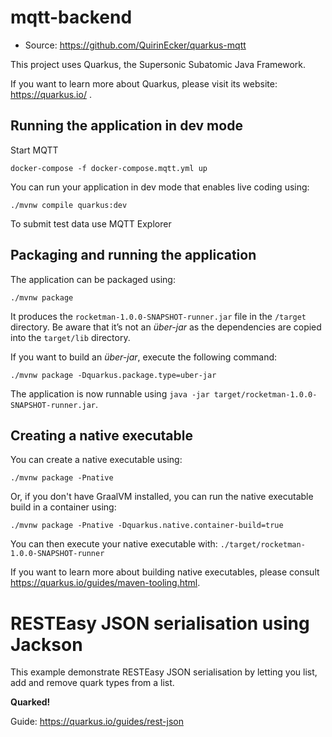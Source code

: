 # mqtt-backend

- Source: https://github.com/QuirinEcker/quarkus-mqtt

This project uses Quarkus, the Supersonic Subatomic Java Framework.

If you want to learn more about Quarkus, please visit its website: https://quarkus.io/ .

## Running the application in dev mode

Start MQTT
```shell script
docker-compose -f docker-compose.mqtt.yml up
```

You can run your application in dev mode that enables live coding using:
```shell script
./mvnw compile quarkus:dev
```

To submit test data use MQTT Explorer

## Packaging and running the application

The application can be packaged using:
```shell script
./mvnw package
```
It produces the `rocketman-1.0.0-SNAPSHOT-runner.jar` file in the `/target` directory.
Be aware that it’s not an _über-jar_ as the dependencies are copied into the `target/lib` directory.

If you want to build an _über-jar_, execute the following command:
```shell script
./mvnw package -Dquarkus.package.type=uber-jar
```

The application is now runnable using `java -jar target/rocketman-1.0.0-SNAPSHOT-runner.jar`.

## Creating a native executable

You can create a native executable using: 
```shell script
./mvnw package -Pnative
```

Or, if you don't have GraalVM installed, you can run the native executable build in a container using: 
```shell script
./mvnw package -Pnative -Dquarkus.native.container-build=true
```

You can then execute your native executable with: `./target/rocketman-1.0.0-SNAPSHOT-runner`

If you want to learn more about building native executables, please consult https://quarkus.io/guides/maven-tooling.html.

# RESTEasy JSON serialisation using Jackson

<p>This example demonstrate RESTEasy JSON serialisation by letting you list, add and remove quark types from a list.</p>
<p><b>Quarked!</b></p>

Guide: https://quarkus.io/guides/rest-json
